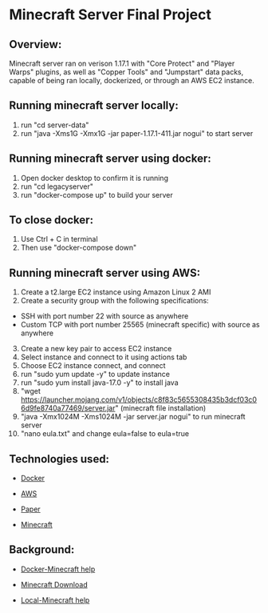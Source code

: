 # Minecraft Server Final Project

## Overview:
Minecraft server ran on verison 1.17.1 with "Core Protect" and "Player Warps" plugins, as well as "Copper Tools" and "Jumpstart" data packs, capable of being ran locally, dockerized, or through an AWS EC2 instance.


## Running minecraft server locally:
1. run "cd server-data"
2. run "java -Xms1G -Xmx1G -jar paper-1.17.1-411.jar nogui" to start server


## Running minecraft server using docker:
1. Open docker desktop to confirm it is running
2. run "cd legacyserver"
3. run "docker-compose up" to build your server

## To close docker:
1. Use Ctrl + C in terminal
2. Then use "docker-compose down"


## Running minecraft server using AWS:
1. Create a t2.large EC2 instance using Amazon Linux 2 AMI 
2. Create a security group with the following specifications:
- SSH with port number 22 with source as anywhere
- Custom TCP with port number 25565 (minecraft specific) with source as anywhere
3. Create a new key pair to access EC2 instance
4. Select instance and connect to it using actions tab
5. Choose EC2 instance connect, and connect
6. run "sudo yum update -y" to update instance
7. run "sudo yum install java-17.0 -y" to install java
8. "wget https://launcher.mojang.com/v1/objects/c8f83c5655308435b3dcf03c06d9fe8740a77469/server.jar" (minecraft file installation)
9. "java -Xmx1024M -Xms1024M -jar server.jar nogui" to run minecraft server
10. "nano eula.txt" and change eula=false to eula=true


## Technologies used:

- [Docker](https://www.docker.com/)

- [AWS](https://aws.amazon.com/)

- [Paper](https://papermc.io/downloads)

- [Minecraft](https://www.minecraft.net/en-us)

## Background:

- [Docker-Minecraft help](https://www.youtube.com/watch?v=huDe-YSEVx4)

- [Minecraft Download](https://www.minecraft.net/en-us/download/server)

- [Local-Minecraft help](https://minecraft.fandom.com/wiki/Tutorials/Setting_up_a_server)



